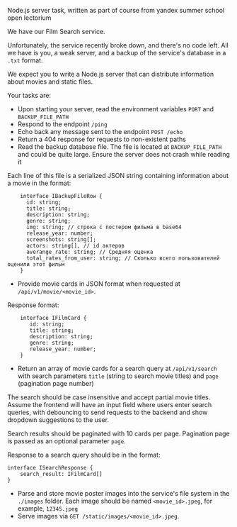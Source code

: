 Node.js server task, written as part of course from yandex summer school open lectorium

We have our Film Search service.

Unfortunately, the service recently broke down, and there's no code left. All we have is you, a weak server, and a backup of the service's database in a `.txt` format.

We expect you to write a Node.js server that can distribute information about movies and static files.

Your tasks are:

- Upon starting your server, read the environment variables `PORT` and `BACKUP_FILE_PATH`
- Respond to the endpoint `/ping`
- Echo back any message sent to the endpoint  `POST /echo`
- Return a 404 response for requests to non-existent paths
- Read the backup database file. The file is located at `BACKUP_FILE_PATH` and could be quite large. Ensure the server does not crash while reading it
  
Each line of this file is a serialized JSON string containing information about a movie in the format:

    
        interface IBackupFileRow {
          id: string;
          title: string;
          description: string;
          genre: string;
          img: string; // строка с постером фильма в base64
          release_year: number;
          screenshots: string[];
          actors: string[], // id актеров
          averange_rate: string; // Средняя оценка
          total_rates_from_user: string; // Сколько всего пользователей оценили этот фильм
        }

- Provide movie cards in JSON format when requested at `/api/v1/movie/<movie_id>`.


Response format:


        interface IFilmCard {
           id: string;
           title: string;
           description: string;
           genre: string;
           release_year: number;
        }

- Return an array of movie cards for a search query at `/api/v1/search` with search parameters `title` (string to search movie titles) and `page` (pagination page number)

The search should be case insensitive and accept partial movie titles. Assume the frontend will have an input field where users enter search queries, with debouncing to send requests to the backend and show dropdown suggestions to the user.

Search results should be paginated with 10 cards per page. Pagination page is passed as an optional parameter `page`.

Response to a search query should be in the format:

    interface ISearchResponse {
        search_result: IFilmCard[]
    }

- Parse and store movie poster images into the service's file system in the `./images` folder. Each image should be named `<movie_id>.jpeg`, for example, `12345.jpeg`
- Serve images via `GET /static/images/<movie_id>.jpeg`.
